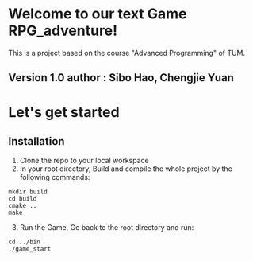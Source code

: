 # Welcome to our text Game RPG_adventure!
This is a project based on the course "Advanced Programming" of TUM. 

## Version 1.0 author : Sibo Hao, Chengjie Yuan

# Let's get started
## Installation
1. Clone the repo to your local workspace
2. In your root directory, Build and compile the whole project by the following commands:
```
mkdir build
cd build
cmake ..
make
```
3. Run the Game, Go back to the root directory and run:
```
cd ../bin
./game_start 
```
